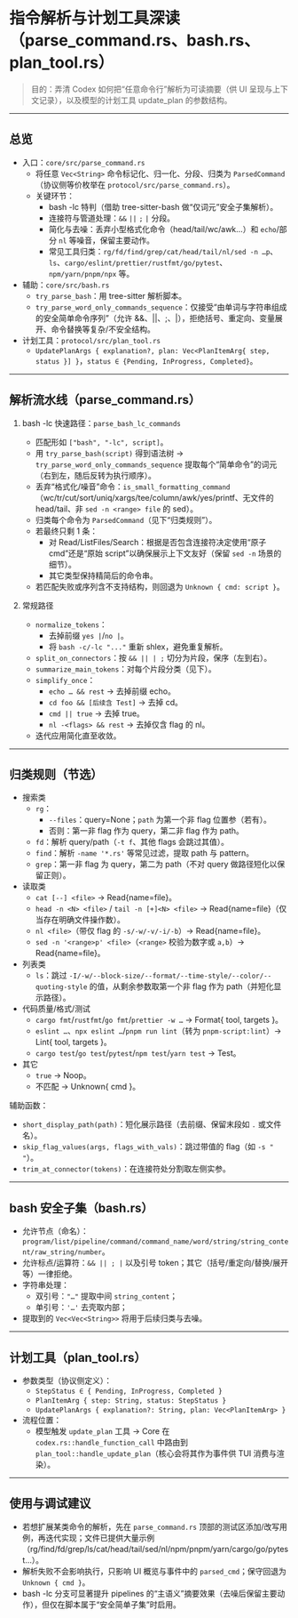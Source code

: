 # 指令解析与计划工具深读（parse_command.rs、bash.rs、plan_tool.rs）

> 目的：弄清 Codex 如何把“任意命令行”解析为可读摘要（供 UI 呈现与上下文记录），以及模型的计划工具 update_plan 的参数结构。

---

## 总览

- 入口：`core/src/parse_command.rs`
  - 将任意 `Vec<String>` 命令标记化、归一化、分段、归类为 `ParsedCommand`（协议侧等价枚举在 `protocol/src/parse_command.rs`）。
  - 关键环节：
    - bash -lc 特判（借助 tree-sitter-bash 做“仅词元”安全子集解析）。
    - 连接符与管道处理：`&&` `||` `;` `|` 分段。
    - 简化与去噪：丢弃小型格式化命令（head/tail/wc/awk…）和 `echo`/部分 `nl` 等噪音，保留主要动作。
    - 常见工具归类：`rg/fd/find/grep/cat/head/tail/nl/sed -n …p`、`ls`、`cargo/eslint/prettier/rustfmt/go/pytest`、`npm/yarn/pnpm/npx` 等。
- 辅助：`core/src/bash.rs`
  - `try_parse_bash`：用 tree-sitter 解析脚本。
  - `try_parse_word_only_commands_sequence`：仅接受“由单词与字符串组成的安全简单命令序列”（允许 &&、||、;、|），拒绝括号、重定向、变量展开、命令替换等复杂/不安全结构。
- 计划工具：`protocol/src/plan_tool.rs`
  - `UpdatePlanArgs { explanation?, plan: Vec<PlanItemArg{ step, status }] }`，`status ∈ {Pending, InProgress, Completed}`。

---

## 解析流水线（parse_command.rs）

1) bash -lc 快速路径：`parse_bash_lc_commands`
   - 匹配形如 `["bash", "-lc", script]`。
   - 用 `try_parse_bash(script)` 得到语法树 → `try_parse_word_only_commands_sequence` 提取每个“简单命令”的词元（右到左，随后反转为执行顺序）。
   - 丢弃“格式化/噪音”命令：`is_small_formatting_command`（wc/tr/cut/sort/uniq/xargs/tee/column/awk/yes/printf、无文件的 head/tail、非 `sed -n <range> file` 的 sed）。
   - 归类每个命令为 `ParsedCommand`（见下“归类规则”）。
   - 若最终只剩 1 条：
     - 对 Read/ListFiles/Search：根据是否包含连接符决定使用“原子 cmd”还是“原始 script”以确保展示上下文友好（保留 `sed -n` 场景的细节）。
     - 其它类型保持精简后的命令串。
   - 若匹配失败或序列含不支持结构，则回退为 `Unknown { cmd: script }`。

2) 常规路径
   - `normalize_tokens`：
     - 去掉前缀 `yes |`/`no |`。
     - 将 `bash -c/-lc "..."` 重新 shlex，避免重复解析。
   - `split_on_connectors`：按 `&& || | ;` 切分为片段，保序（左到右）。
   - `summarize_main_tokens`：对每个片段分类（见下）。
   - `simplify_once`：
     - `echo … && rest` → 去掉前缀 echo。
     - `cd foo && [后续含 Test]` → 去掉 cd。
     - `cmd || true` → 去掉 true。
     - `nl -<flags> && rest` → 去掉仅含 flag 的 nl。
   - 迭代应用简化直至收敛。

---

## 归类规则（节选）

- 搜索类
  - `rg`：
    - `--files`：query=None；`path` 为第一个非 flag 位置参（若有）。
    - 否则：第一非 flag 作为 query，第二非 flag 作为 path。
  - `fd`：解析 query/path（`-t f`、其他 flags 会跳过其值）。
  - `find`：解析 `-name '*.rs'` 等常见过滤，提取 path 与 pattern。
  - `grep`：第一非 flag 为 query，第二为 path（不对 query 做路径短化以保留正则）。
- 读取类
  - `cat [--] <file>` → Read{name=file}。
  - `head -n <N> <file>` / `tail -n [+]<N> <file>` → Read{name=file}（仅当存在明确文件操作数）。
  - `nl <file>`（带仅 flag 的 `-s/-w/-v/-i/-b`）→ Read{name=file}。
  - `sed -n '<range>p' <file>`（`<range>` 校验为数字或 `a,b`）→ Read{name=file}。
- 列表类
  - `ls`：跳过 `-I/-w/--block-size/--format/--time-style/--color/--quoting-style` 的值，从剩余参数取第一个非 flag 作为 path（并短化显示路径）。
- 代码质量/格式/测试
  - `cargo fmt`/`rustfmt`/`go fmt`/`prettier -w …` → Format{ tool, targets }。
  - `eslint …`、`npx eslint …`/`pnpm run lint`（转为 `pnpm-script:lint`）→ Lint{ tool, targets }。
  - `cargo test`/`go test`/`pytest`/`npm test`/`yarn test` → Test。
- 其它
  - `true` → Noop。
  - 不匹配 → Unknown{ cmd }。

辅助函数：
- `short_display_path(path)`：短化展示路径（去前缀、保留末段如 `.` 或文件名）。
- `skip_flag_values(args, flags_with_vals)`：跳过带值的 flag（如 `-s "  "`）。
- `trim_at_connector(tokens)`：在连接符处分割取左侧实参。

---

## bash 安全子集（bash.rs）

- 允许节点（命名）：`program/list/pipeline/command/command_name/word/string/string_content/raw_string/number`。
- 允许标点/运算符：`&& || ; |` 以及引号 token；其它（括号/重定向/替换/展开等）一律拒绝。
- 字符串处理：
  - 双引号：`"…"` 提取中间 `string_content`；
  - 单引号：`'…'` 去壳取内部；
- 提取到的 `Vec<Vec<String>>` 将用于后续归类与去噪。

---

## 计划工具（plan_tool.rs）

- 参数类型（协议侧定义）：
  - `StepStatus ∈ { Pending, InProgress, Completed }`
  - `PlanItemArg { step: String, status: StepStatus }`
  - `UpdatePlanArgs { explanation?: String, plan: Vec<PlanItemArg> }`
- 流程位置：
  - 模型触发 `update_plan` 工具 → Core 在 `codex.rs::handle_function_call` 中路由到 `plan_tool::handle_update_plan`（核心会将其作为事件供 TUI 消费与渲染）。

---

## 使用与调试建议

- 若想扩展某类命令的解析，先在 `parse_command.rs` 顶部的测试区添加/改写用例，再迭代实现；文件已提供大量示例（rg/find/fd/grep/ls/cat/head/tail/sed/nl/npm/pnpm/yarn/cargo/go/pytest…）。
- 解析失败不会影响执行，只影响 UI 概览与事件中的 `parsed_cmd`；保守回退为 `Unknown { cmd }`。
- bash -lc 分支可显著提升 pipelines 的“主语义”摘要效果（去噪后保留主要动作），但仅在脚本属于“安全简单子集”时启用。

